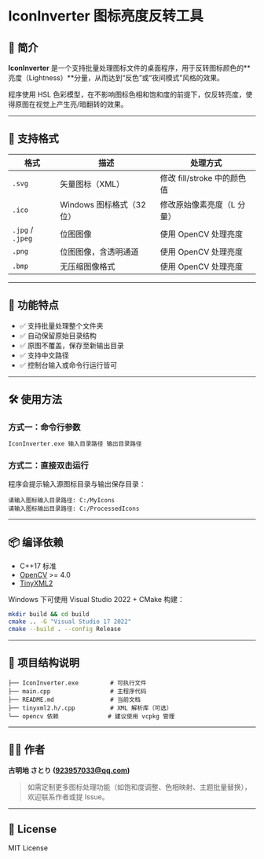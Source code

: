 
# IconInverter 图标亮度反转工具

## 🧩 简介

**IconInverter** 是一个支持批量处理图标文件的桌面程序，用于反转图标颜色的**亮度（Lightness）**分量，从而达到“反色”或“夜间模式”风格的效果。

程序使用 HSL 色彩模型，在不影响图标色相和饱和度的前提下，仅反转亮度，使得原图在视觉上产生亮/暗翻转的效果。

---

## 🎯 支持格式

| 格式 | 描述                    | 处理方式         |
|------|-------------------------|------------------|
| `.svg`  | 矢量图标（XML）            | 修改 fill/stroke 中的颜色值 |
| `.ico`  | Windows 图标格式（32位）     | 修改原始像素亮度（L 分量） |
| `.jpg` / `.jpeg` | 位图图像               | 使用 OpenCV 处理亮度 |
| `.png`  | 位图图像，含透明通道        | 使用 OpenCV 处理亮度 |
| `.bmp`  | 无压缩图像格式             | 使用 OpenCV 处理亮度 |

---

## 🧪 功能特点

- ✅ 支持批量处理整个文件夹
- ✅ 自动保留原始目录结构
- ✅ 原图不覆盖，保存至新输出目录
- ✅ 支持中文路径
- ✅ 控制台输入或命令行运行皆可

---

## 🛠 使用方法

### 方式一：命令行参数
```bash
IconInverter.exe 输入目录路径 输出目录路径
```

### 方式二：直接双击运行
程序会提示输入源图标目录与输出保存目录：

```
请输入图标输入目录路径: C:/MyIcons
请输入图标输出目录路径: C:/ProcessedIcons
```

---

## 📦 编译依赖

- C++17 标准
- [OpenCV](https://opencv.org/) >= 4.0
- [TinyXML2](https://github.com/leethomason/tinyxml2)

Windows 下可使用 Visual Studio 2022 + CMake 构建：

```bash
mkdir build && cd build
cmake .. -G "Visual Studio 17 2022"
cmake --build . --config Release
```

---

## 📁 项目结构说明

```
├── IconInverter.exe         # 可执行文件
├── main.cpp                 # 主程序代码
├── README.md                # 当前文档
├── tinyxml2.h/.cpp          # XML 解析库（可选）
└── opencv 依赖              # 建议使用 vcpkg 管理
```

---

## 🧑‍💻 作者

**古明地 さとり (923957033@qq.com)**

> 如需定制更多图标处理功能（如饱和度调整、色相映射、主题批量替换），欢迎联系作者或提 Issue。

---

## 📃 License

MIT License
